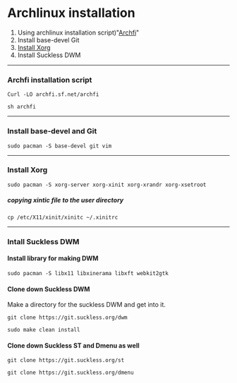 # Archlinux installation 

1. Using archlinux installation script)"[Archfi](https://github.com/MatMoul/archfi)"
1. Install base-devel Git 
1. [Install Xorg](#install-xorg) 
1. Install Suckless DWM

---

### Archfi installation script 

`Curl -LO archfi.sf.net/archfi`

`sh archfi`



---

### Install base-devel and Git 
`sudo pacman -S base-devel git vim`



---

### Install Xorg


`sudo pacman -S xorg-server xorg-xinit xorg-xrandr xorg-xsetroot`


##### copying xintic file to the user directory

`cp /etc/X11/xinit/xinitc ~/.xinitrc`

---
### Intall Suckless DWM

#### Install library for making DWM

`sudo pacman -S libx11 libxinerama libxft webkit2gtk`

#### Clone down Suckless DWM

Make a directory for the suckless DWM and get into it.

`git clone https://git.suckless.org/dwm`

`sudo make clean install`

#### Clone down Suckless ST and Dmenu as well

`git clone https://git.suckless.org/st`

`git clone https://git.suckless.org/dmenu`


 



